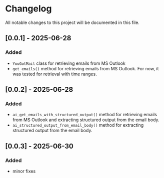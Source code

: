 # Changelog

All notable changes to this project will be documented in this file.

## [0.0.1] - 2025-06-28
### Added
- `YouGotMail` class for retrieving emails from MS Outlook
- `get_emails()` method for retrieving emails from MS Outlook. For now, it was tested for retrieval with time ranges.

## [0.0.2] - 2025-06-28
### Added
- `ai_get_emails_with_structured_output()` method for retrieving emails from MS Outlook and extracting structured output from the email body.
- `ai_structured_output_from_email_body()` method for extracting structured output from the email body.

## [0.0.3] - 2025-06-30
### Added
- minor fixes


